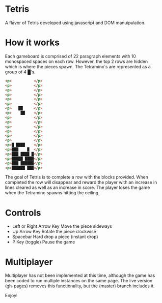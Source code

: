 # Tetris

A flavor of Tetris developed using javascript and DOM manuipulation.

# How it works

Each gameboard is comprised of 22 paragraph elements with 10 monospaced spaces on each row.  However, the top 2 rows are hidden which is where the pieces spawn.
The Tetramino's are represented as a group of 4 █'s.

````html
<p>          </p>
<p>          </p>
<p>          </p>
<p>          </p>
<p>          </p>
<p>          </p>
<p>   ██     </p>
<p>    ██    </p>
<p>          </p>
<p>          </p>
<p>          </p>
<p>          </p>
<p>          </p>
<p>          </p>
<p>█ ████    </p>
<p>███    █  </p>
<p>███ ████ █</p>
<p>█████ ████</p>
<p>███ ██████</p>
<p>██████ ███</p>
````

The goal of Tetris is to complete a row with the blocks provided.  When completed the row will disappear and reward the player with an increase in lines cleared as well as an increase in score.  The player loses the game when the Tetramino spawns hitting the ceiling.

# Controls

* Left or Right Arrow Key
  Move the piece sideways
* Up Arrow Key
  Rotate the piece clockwise
* Spacebar
  Hard drop a piece (instant drop)
* P Key (toggle)
  Pause the game

# Multiplayer

Multiplayer has not been implemented at this time, although the game has been coded to run multiple instances on the same page.  The live version (gh-pages) removes this functionality, but the (master) branch includes it.

Enjoy!
